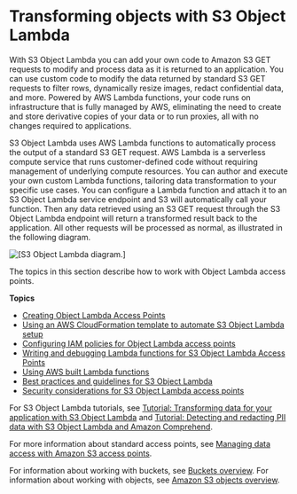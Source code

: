 # Transforming objects with S3 Object Lambda<a name="transforming-objects"></a>

With S3 Object Lambda you can add your own code to Amazon S3 GET requests to modify and process data as it is returned to an application\. You can use custom code to modify the data returned by standard S3 GET requests to filter rows, dynamically resize images, redact confidential data, and more\. Powered by AWS Lambda functions, your code runs on infrastructure that is fully managed by AWS, eliminating the need to create and store derivative copies of your data or to run proxies, all with no changes required to applications\.

S3 Object Lambda uses AWS Lambda functions to automatically process the output of a standard S3 GET request\. AWS Lambda is a serverless compute service that runs customer\-defined code without requiring management of underlying compute resources\. You can author and execute your own custom Lambda functions, tailoring data transformation to your specific use cases\. You can configure a Lambda function and attach it to an S3 Object Lambda service endpoint and S3 will automatically call your function\. Then any data retrieved using an S3 GET request through the S3 Object Lambda endpoint will return a transformed result back to the application\. All other requests will be processed as normal, as illustrated in the following diagram\. 

![\[S3 Object Lambda diagram.\]](http://docs.aws.amazon.com/AmazonS3/latest/userguide/images/ObjectLamdaDiagram.png)

The topics in this section describe how to work with Object Lambda access points\.

**Topics**
+ [Creating Object Lambda Access Points](olap-create.md)
+ [Using an AWS CloudFormation template to automate S3 Object Lambda setup](olap-using-cfn-template.md)
+ [Configuring IAM policies for Object Lambda access points](olap-policies.md)
+ [Writing and debugging Lambda functions for S3 Object Lambda Access Points](olap-writing-lambda.md)
+ [Using AWS built Lambda functions](olap-examples.md)
+ [Best practices and guidelines for S3 Object Lambda](olap-best-practices.md)
+ [Security considerations for S3 Object Lambda access points](olap-security.md)

For S3 Object Lambda tutorials, see [Tutorial: Transforming data for your application with S3 Object Lambda](tutorial-s3-object-lambda-uppercase.md) and [Tutorial: Detecting and redacting PII data with S3 Object Lambda and Amazon Comprehend](tutorial-s3-object-lambda-redact-pii.md)\.

For more information about standard access points, see [Managing data access with Amazon S3 access points](access-points.md)\. 

For information about working with buckets, see [Buckets overview](UsingBucket.md)\. For information about working with objects, see [Amazon S3 objects overview](UsingObjects.md)\.